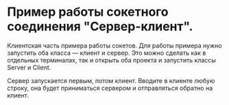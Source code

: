 # Пример работы сокетного соединения "Сервер-клиент".

Клиентская часть примера работы сокетов. Для работы примера нужно запустить оба класса — клиент и сервер.
Это можно сделать как в отдельных терминалах, так и открыть оба проекта и запустить классы Server и Client.

Сервер запускается первым, потом клиент. Вводите в клиенте любую строку, она будет приниматься сервером и отправляться обратно на клиент.
